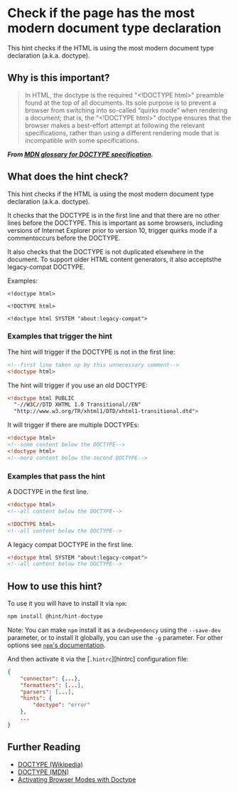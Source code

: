 # Check if the page has the most modern document type declaration

This hint checks if the HTML is using the most modern
document type declaration (a.k.a. doctype).

## Why is this important?

> In HTML, the doctype is the required "\<!DOCTYPE html>" preamble
found at the top of all documents. Its sole purpose is to prevent
a browser from switching into so-called “quirks mode” when rendering
a document; that is, the "\<!DOCTYPE html>" doctype ensures that the
browser makes a best-effort attempt at following the relevant specifications,
rather than using a different rendering mode that is incompatible
with some specifications.

***From [MDN glossary for DOCTYPE specification][docmdn].***

## What does the hint check?

This hint checks if the HTML is using the most modern
document type declaration (a.k.a. doctype).

It checks that the DOCTYPE is in the first line and
that there are no other lines before the DOCTYPE.
This is important as some browsers, including versions of
Internet Explorer prior to version 10, trigger quirks mode
if a commentoccurs before the DOCTYPE.

It also checks that the DOCTYPE is not duplicated elsewhere in the document.
To support older HTML content generators, it also acceptsthe legacy-compat DOCTYPE.

Examples:

`<!doctype html>`

`<!DOCTYPE html>`

`<!doctype html SYSTEM "about:legacy-compat">`

### Examples that **trigger** the hint

The hint will trigger if the DOCTYPE is not in the first line:

```html
<!--first line taken up by this unnecessary comment-->
<!doctype html>
```

The hint will trigger if you use an old DOCTYPE:

```html
<!doctype html PUBLIC
  "-//W3C//DTD XHTML 1.0 Transitional//EN"
  "http://www.w3.org/TR/xhtml1/DTD/xhtml1-transitional.dtd">
```

It will trigger if there are multiple DOCTYPEs:

```html
<!doctype html>
<!--some content below the DOCTYPE-->
<!doctype html>
<!--more content below the second DOCTYPE-->
```

### Examples that **pass** the hint

A DOCTYPE in the first line.

```html
<!doctype html>
<!--all content below the DOCTYPE-->
```

```html
<!DOCTYPE html>
<!--all content below the DOCTYPE-->
```

A legacy compat DOCTYPE in the first line.

```html
<!doctype html SYSTEM "about:legacy-compat">
<!--all content below the DOCTYPE-->
```

## How to use this hint?

To use it you will have to install it via `npm`:

```bash
npm install @hint/hint-doctype
```

Note: You can make `npm` install it as a `devDependency` using the `--save-dev`
parameter, or to install it globally, you can use the `-g` parameter. For
other options see
[`npm`'s documentation](https://docs.npmjs.com/cli/install).

And then activate it via the [`.hintrc`][hintrc]
configuration file:

```json
{
    "connector": {...},
    "formatters": [...],
    "parsers": [...],
    "hints": {
        "doctype": "error"
    },
    ...
}
```

## Further Reading

* [DOCTYPE (Wikipedia)][docwiki]
* [DOCTYPE (MDN)][docmdn]
* [Activating Browser Modes with Doctype][hsivonen]

<!-- Link labels: -->

[docwiki]: https://en.wikipedia.org/wiki/Document_type_declaration
[docmdn]: https://developer.mozilla.org/en-US/docs/Glossary/DOCTYPE
[hsivonen]: https://hsivonen.fi/doctype/
